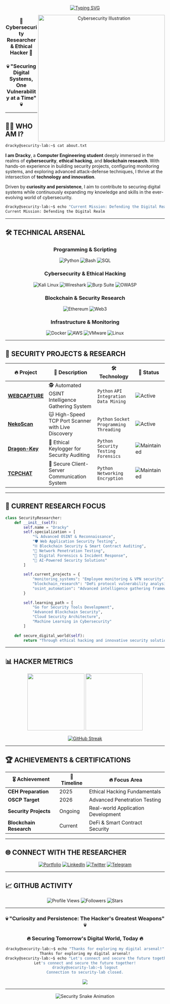 <div align="center">

<!-- Animated typing header -->
[![Typing SVG](https://readme-typing-svg.herokuapp.com?font=Fira+Code&size=35&duration=3000&pause=1000&color=00F7FF&center=true&vCenter=true&width=1000&height=100&lines=Welcome+to+the+Digital+Frontier...;I+am+DRACKY;Cybersecurity+Researcher;Ethical+Hacker;Blockchain+Explorer;Security+Systems+Architect)](https://git.io/typing-svg)



<img src="https://raw.githubusercontent.com/MicaelliMedeiros/micaellimedeiros/master/image/computer-illustration.png" min-width="400px" max-width="400px" width="400px" align="right" alt="Cybersecurity Illustration">

### 🔐 **Cybersecurity Researcher & Ethical Hacker** 🔐
### 💀 **"Securing Digital Systems, One Vulnerability at a Time"** 💀

</div>

---

## 🕵️‍♂️ **WHO AM I?**

```bash
dracky@security-lab:~$ cat about.txt
```

**I am Dracky**, a **Computer Engineering student** deeply immersed in the realms of **cybersecurity**, **ethical hacking**, and **blockchain research**. With hands-on experience in building security projects, configuring monitoring systems, and exploring advanced attack-defense techniques, I thrive at the intersection of **technology and innovation**.

Driven by **curiosity and persistence**, I aim to contribute to securing digital systems while continuously expanding my knowledge and skills in the ever-evolving world of cybersecurity.

```bash
dracky@security-lab:~$ echo "Current Mission: Defending the Digital Realm"
Current Mission: Defending the Digital Realm
```

---

## 🛠️ **TECHNICAL ARSENAL**

<div align="center">

### **Programming & Scripting**
![Python](https://img.shields.io/badge/Python-3776AB?style=for-the-badge&logo=python&logoColor=white)
![Bash](https://img.shields.io/badge/Bash-4EAA25?style=for-the-badge&logo=gnu-bash&logoColor=white)
![SQL](https://img.shields.io/badge/SQL-336791?style=for-the-badge&logo=postgresql&logoColor=white)

### **Cybersecurity & Ethical Hacking**
![Kali Linux](https://img.shields.io/badge/Kali_Linux-557C94?style=for-the-badge&logo=kali-linux&logoColor=white)
![Wireshark](https://img.shields.io/badge/Wireshark-1679A7?style=for-the-badge&logo=wireshark&logoColor=white)
![Burp Suite](https://img.shields.io/badge/Burp_Suite-FF6633?style=for-the-badge&logo=burp-suite&logoColor=white)
![OWASP](https://img.shields.io/badge/OWASP-000000?style=for-the-badge&logo=owasp&logoColor=white)

### **Blockchain & Security Research**
![Ethereum](https://img.shields.io/badge/Ethereum-3C3C3D?style=for-the-badge&logo=ethereum&logoColor=white)
![Web3](https://img.shields.io/badge/Web3-F16822?style=for-the-badge&logo=web3.js&logoColor=white)

### **Infrastructure & Monitoring**
![Docker](https://img.shields.io/badge/Docker-2CA5E0?style=for-the-badge&logo=docker&logoColor=white)
![AWS](https://img.shields.io/badge/AWS-232F3E?style=for-the-badge&logo=amazon-aws&logoColor=white)
![VMware](https://img.shields.io/badge/VMware-607078?style=for-the-badge&logo=vmware&logoColor=white)
![Linux](https://img.shields.io/badge/Linux-FCC624?style=for-the-badge&logo=linux&logoColor=black)

</div>

---

## 🚀 **SECURITY PROJECTS & RESEARCH**

<div align="center">

| 🔥 **Project** | 📝 **Description** | 🛠️ **Technology** | 🔗 **Status** |
|---|---|---|---|
| **[WEBCAPTURE](https://github.com/drackyjr/WEBCAPTURE)** | 🕵️ Automated OSINT Intelligence Gathering System | `Python` `API Integration` `Data Mining` | ![Active](https://img.shields.io/badge/Status-Active-success) |
| **[NekoScan](https://github.com/drackyjr/NekoScan)** | 🐱 High-Speed TCP Port Scanner with Live Discovery | `Python` `Socket Programming` `Threading` | ![Active](https://img.shields.io/badge/Status-Active-success) |
| **[Dragon-Key](https://github.com/drackyjr/dragon-key)** | 🔑 Ethical Keylogger for Security Auditing | `Python` `Security Testing` `Forensics` | ![Maintained](https://img.shields.io/badge/Status-Maintained-blue) |
| **[TCPCHAT](https://github.com/drackyjr/TCPCHAT)** | 💬 Secure Client-Server Communication System | `Python` `Networking` `Encryption` | ![Maintained](https://img.shields.io/badge/Status-Maintained-blue) |

</div>

---

## 🎯 **CURRENT RESEARCH FOCUS**

```python
class SecurityResearcher:
    def __init__(self):
        self.name = "Dracky"
        self.specialization = [
            "🔍 Advanced OSINT & Reconnaissance",
            "🛡️ Web Application Security Testing", 
            "⛓️ Blockchain Security & Smart Contract Auditing",
            "📡 Network Penetration Testing",
            "🔐 Digital Forensics & Incident Response",
            "🤖 AI-Powered Security Solutions"
        ]
        
        self.current_projects = {
            "monitoring_systems": "Employee monitoring & VPN security",
            "blockchain_research": "DeFi protocol vulnerability analysis",
            "osint_automation": "Advanced intelligence gathering frameworks"
        }
        
        self.learning_path = [
            "Go for Security Tools Development",
            "Advanced Blockchain Security",
            "Cloud Security Architecture",
            "Machine Learning in Cybersecurity"
        ]
    
    def secure_digital_world(self):
        return "Through ethical hacking and innovative security solutions 🌐🔒"
```

---

## 📊 **HACKER METRICS**

<div align="center">

<img height="180em" src="https://github-readme-stats.vercel.app/api?username=drackyjr&show_icons=true&theme=radical&include_all_commits=true&count_private=true&hide_border=true"/>
<img height="180em" src="https://github-readme-stats.vercel.app/api/top-langs/?username=drackyjr&layout=compact&langs_count=8&theme=radical&hide_border=true"/>

</div>

<div align="center">

[![GitHub Streak](https://streak-stats.demolab.com/?user=drackyjr&theme=radical&hide_border=true)](https://git.io/streak-stats)

</div>

---

## 🏆 **ACHIEVEMENTS & CERTIFICATIONS**

<div align="center">

| 🎖️ **Achievement** | 📅 **Timeline** | 🔥 **Focus Area** |
|---|---|---|
| **CEH Preparation** | 2025 | Ethical Hacking Fundamentals |
| **OSCP Target** | 2026 | Advanced Penetration Testing |
| **Security Projects** | Ongoing | Real-world Application Development |
| **Blockchain Research** | Current | DeFi & Smart Contract Security |

</div>

---

## 🌐 **CONNECT WITH THE RESEARCHER**

<div align="center">

[![Portfolio](https://img.shields.io/badge/Portfolio-FF5722?style=for-the-badge&logo=google-chrome&logoColor=white)](https://dracky4u.netlify.app/)
[![LinkedIn](https://img.shields.io/badge/LinkedIn-0077B5?style=for-the-badge&logo=linkedin&logoColor=white)](https://linkedin.com/in/pranavbpawar)
[![Twitter](https://img.shields.io/badge/Twitter-1DA1F2?style=for-the-badge&logo=twitter&logoColor=white)](https://twitter.com/Dracky4u)
[![Telegram](https://img.shields.io/badge/Telegram-2CA5E0?style=for-the-badge&logo=telegram&logoColor=white)](https://t.me/Dracky4u)

</div>

---

## 📈 **GITHUB ACTIVITY**

<div align="center">

![Profile Views](https://komarev.com/ghpvc/?username=drackyjr&color=red&style=for-the-badge&label=PROFILE+VIEWS)
![Followers](https://img.shields.io/github/followers/drackyjr?style=for-the-badge&color=red&label=FOLLOWERS)
![Stars](https://img.shields.io/github/stars/drackyjr?style=for-the-badge&color=red&label=TOTAL+STARS)

</div>

---

<div align="center">

### 💀 **"Curiosity and Persistence: The Hacker's Greatest Weapons"** 💀
### 🔥 **Securing Tomorrow's Digital World, Today** 🔥

```bash
dracky@security-lab:~$ echo "Thanks for exploring my digital arsenal!"
Thanks for exploring my digital arsenal!
dracky@security-lab:~$ echo "Let's connect and secure the future together!"
Let's connect and secure the future together!
dracky@security-lab:~$ logout
Connection to security-lab closed.
```

<img src="https://capsule-render.vercel.app/api?type=waving&color=gradient&customColorList=6,11,20&height=100&section=footer&text=SECURE%20THE%20FUTURE&fontSize=45&fontAlignY=65&desc=Driven%20by%20Curiosity%20%26%20Persistence&descAlignY=82&descAlign=62"/>

</div>

---

<div align="center">
  <img src="https://github.com/drackyjr/drackyjr/blob/output/github-contribution-grid-snake-dark.svg" alt="Security Snake Animation" />
</div>
